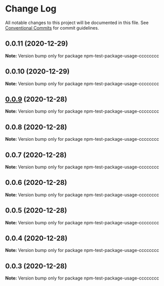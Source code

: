 # Change Log

All notable changes to this project will be documented in this file.
See [Conventional Commits](https://conventionalcommits.org) for commit guidelines.

## 0.0.11 (2020-12-29)

**Note:** Version bump only for package npm-test-package-usage-cccccccc





## 0.0.10 (2020-12-29)

**Note:** Version bump only for package npm-test-package-usage-cccccccc





## [0.0.9](https://github.com/etc-tiago/lerna-semantic-versioning/compare/npm-test-package-usage-cccccccc@0.0.8...npm-test-package-usage-cccccccc@0.0.9) (2020-12-28)

**Note:** Version bump only for package npm-test-package-usage-cccccccc





## 0.0.8 (2020-12-28)

**Note:** Version bump only for package npm-test-package-usage-cccccccc





## 0.0.7 (2020-12-28)

**Note:** Version bump only for package npm-test-package-usage-cccccccc





## 0.0.6 (2020-12-28)

**Note:** Version bump only for package npm-test-package-usage-cccccccc





## 0.0.5 (2020-12-28)

**Note:** Version bump only for package npm-test-package-usage-cccccccc





## 0.0.4 (2020-12-28)

**Note:** Version bump only for package npm-test-package-usage-cccccccc





## 0.0.3 (2020-12-28)

**Note:** Version bump only for package npm-test-package-usage-cccccccc
